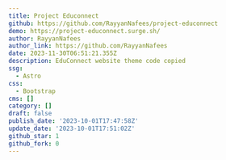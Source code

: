 ```yaml
---
title: Project Educonnect
github: https://github.com/RayyanNafees/project-educonnect
demo: https://project-educonnect.surge.sh/
author: RayyanNafees
author_link: https://github.com/RayyanNafees
date: 2023-11-30T06:51:21.355Z
description: EduConnect website theme code copied
ssg:
  - Astro
css:
  - Bootstrap
cms: []
category: []
draft: false
publish_date: '2023-10-01T17:47:58Z'
update_date: '2023-10-01T17:51:02Z'
github_star: 1
github_fork: 0
---
```


